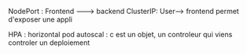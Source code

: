 

NodePort :   Frontend ---> backend
ClusterIP:   User--> frontend      permet d'exposer une appli


HPA : horizontal pod autoscal : c est un objet, un controleur qui viens controler un deploiement 
